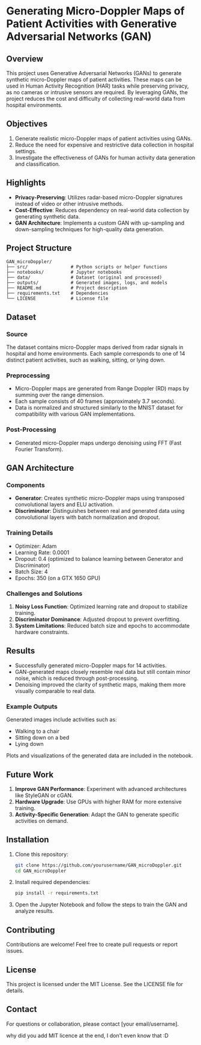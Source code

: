 # Generating Micro-Doppler Maps of Patient Activities with Generative Adversarial Networks (GAN)

## Overview

This project uses Generative Adversarial Networks (GANs) to generate synthetic micro-Doppler maps of patient activities. These maps can be used in Human Activity Recognition (HAR) tasks while preserving privacy, as no cameras or intrusive sensors are required. By leveraging GANs, the project reduces the cost and difficulty of collecting real-world data from hospital environments.

## Objectives

1. Generate realistic micro-Doppler maps of patient activities using GANs.
2. Reduce the need for expensive and restrictive data collection in hospital settings.
3. Investigate the effectiveness of GANs for human activity data generation and classification.

## Highlights

- **Privacy-Preserving**: Utilizes radar-based micro-Doppler signatures instead of video or other intrusive methods.
- **Cost-Effective**: Reduces dependency on real-world data collection by generating synthetic data.
- **GAN Architecture**: Implements a custom GAN with up-sampling and down-sampling techniques for high-quality data generation.

## Project Structure

```
GAN_microDoppler/
├── src/                # Python scripts or helper functions
├── notebooks/          # Jupyter notebooks
├── data/               # Dataset (original and processed)
├── outputs/            # Generated images, logs, and models
├── README.md           # Project description
├── requirements.txt    # Dependencies
└── LICENSE             # License file
```

## Dataset

### Source

The dataset contains micro-Doppler maps derived from radar signals in hospital and home environments. Each sample corresponds to one of 14 distinct patient activities, such as walking, sitting, or lying down.

### Preprocessing

- Micro-Doppler maps are generated from Range Doppler (RD) maps by summing over the range dimension.
- Each sample consists of 40 frames (approximately 3.7 seconds).
- Data is normalized and structured similarly to the MNIST dataset for compatibility with various GAN implementations.

### Post-Processing

- Generated micro-Doppler maps undergo denoising using FFT (Fast Fourier Transform).

## GAN Architecture

### Components

- **Generator**: Creates synthetic micro-Doppler maps using transposed convolutional layers and ELU activation.
- **Discriminator**: Distinguishes between real and generated data using convolutional layers with batch normalization and dropout.

### Training Details

- Optimizer: Adam
- Learning Rate: 0.0001
- Dropout: 0.4 (optimized to balance learning between Generator and Discriminator)
- Batch Size: 4
- Epochs: 350 (on a GTX 1650 GPU)

### Challenges and Solutions

1. **Noisy Loss Function**: Optimized learning rate and dropout to stabilize training.
2. **Discriminator Dominance**: Adjusted dropout to prevent overfitting.
3. **System Limitations**: Reduced batch size and epochs to accommodate hardware constraints.

## Results

- Successfully generated micro-Doppler maps for 14 activities.
- GAN-generated maps closely resemble real data but still contain minor noise, which is reduced through post-processing.
- Denoising improved the clarity of synthetic maps, making them more visually comparable to real data.

### Example Outputs

Generated images include activities such as:

- Walking to a chair
- Sitting down on a bed
- Lying down

Plots and visualizations of the generated data are included in the notebook.

## Future Work

1. **Improve GAN Performance**: Experiment with advanced architectures like StyleGAN or cGAN.
2. **Hardware Upgrade**: Use GPUs with higher RAM for more extensive training.
3. **Activity-Specific Generation**: Adapt the GAN to generate specific activities on demand.

## Installation

1. Clone this repository:
   ```bash
   git clone https://github.com/yourusername/GAN_microDoppler.git
   cd GAN_microDoppler
   ```
2. Install required dependencies:
   ```bash
   pip install -r requirements.txt
   ```
3. Open the Jupyter Notebook and follow the steps to train the GAN and analyze results.

## Contributing

Contributions are welcome! Feel free to create pull requests or report issues.

## License

This project is licensed under the MIT License. See the LICENSE file for details.

## Contact

For questions or collaboration, please contact [your email/username].

why did you add MIT licence at the end, I don't even know that \:D

